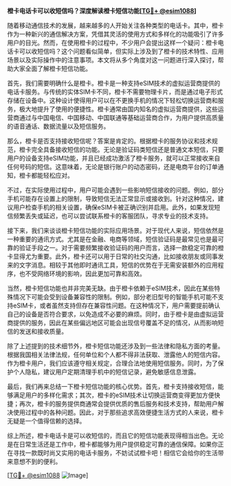 **橙卡电话卡可以收短信吗？深度解读橙卡短信功能[[TG💪+ @esim1088](https://t.me/s/esim1088)]**

随着移动通信技术的发展，越来越多的人开始关注各种类型的电话卡。其中，橙卡作为一种新兴的通信解决方案，凭借其灵活的使用方式和多样化的功能吸引了许多用户的目光。然而，在使用橙卡的过程中，不少用户会提出这样一个疑问：橙卡电话卡可以收短信吗？这个问题看似简单，但实际上涉及到了橙卡的技术特性、应用场景以及实际操作中的注意事项。本文将从多个角度对这一问题进行深入探讨，帮助大家全面了解橙卡短信功能。

首先，我们需要明确什么是橙卡。橙卡是一种支持eSIM技术的虚拟运营商提供的电话卡服务。与传统的实体SIM卡不同，橙卡不需要物理卡片，而是通过电子形式存储在设备中。这种设计使得用户可以在不更换手机的情况下轻松切换运营商和服务，极大地提升了使用的便捷性。橙卡通常由国内知名的虚拟运营商提供，这些运营商通过与中国电信、中国移动、中国联通等基础运营商合作，为用户提供高质量的语音通话、数据流量以及短信服务。

那么，橙卡是否支持接收短信呢？答案是肯定的。根据橙卡的服务协议和技术规范，橙卡完全具备接收短信的功能。无论是验证码类短信还是普通文本短信，只要用户的设备支持eSIM功能，并且已经成功激活了橙卡服务，就可以正常接收来自任何号码的短信。这意味着，无论是银行账户的动态密码，还是电商平台的订单通知，橙卡都能轻松应对。

不过，在实际使用过程中，用户可能会遇到一些影响短信接收的问题。例如，部分手机可能存在设置上的限制，导致短信无法正常显示或接收到。针对这种情况，建议用户检查手机的相关设置，确保eSIM卡被正确识别并启用。此外，如果发现短信频繁丢失或延迟，也可以尝试联系橙卡的客服团队，寻求专业的技术支持。

接下来，我们来谈谈橙卡短信功能的实际应用场景。对于现代人来说，短信依然是一种重要的通讯方式。尤其是在金融、电商等领域，短信验证码是最常见也是最可靠的验证手段之一。对于需要频繁接收验证码的用户而言，选择一款稳定可靠的橙卡显得尤为重要。此外，橙卡还可以用于日常的社交沟通，比如接收朋友或同事发来的文字消息。相较于其他即时通讯工具，短信的优势在于无需安装额外的应用程序，也不受网络环境的影响，因此更加可靠和高效。

当然，橙卡短信功能也并非完美无缺。由于橙卡依赖于eSIM技术，因此在某些特殊情况下可能会受到设备兼容性的限制。例如，部分老旧型号的智能手机可能不支持eSIM卡，或者虽然支持但存在兼容性问题。在这种情况下，用户需要提前确认自己的设备是否符合要求，以免造成不必要的麻烦。同时，由于橙卡是由虚拟运营商提供的服务，因此在某些偏远地区可能会出现信号覆盖不足的情况，从而影响短信的发送和接收质量。

除了上述提到的技术细节外，橙卡短信功能还涉及到一些法律和隐私方面的考量。根据我国相关法律法规，任何单位和个人都不得非法获取、泄露他人的短信内容。作为橙卡用户，我们应该遵守相关规定，合理合法地使用短信服务。同时，为了保护个人隐私，建议用户定期清理手机中的短信记录，避免敏感信息泄露。

最后，我们再来总结一下橙卡短信功能的核心优势。首先，橙卡支持接收短信，能够满足用户的多样化需求；其次，橙卡的eSIM技术让切换运营商变得更加方便快捷；再次，橙卡的服务提供商通常会提供优质的售后服务和技术支持，帮助用户解决使用过程中的各种问题。因此，对于那些追求高效便捷生活方式的人来说，橙卡无疑是一个值得信赖的选择。

综上所述，橙卡电话卡是可以收短信的，而且它的短信功能表现得相当出色。无论是在日常生活还是工作中，橙卡都能够为用户提供稳定可靠的通信保障。如果你正在寻找一款既时尚又实用的电话卡服务，不妨试试橙卡吧！相信它会给你的生活带来意想不到的便利。

[[TG💪+ @esim1088](https://t.me/s/esim1088) ![Image](https://i.postimg.cc/4NQfJmqS/Snipaste-2025-05-13-00-14-12.png)]